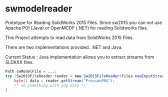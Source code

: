 swmodelreader
=============

Prototype for Reading SolidWorks 2015 Files. Since sw2015 you can not use 
Apache POI (Java) or OpenMCDF (.NET) for reading Solidworks files.

This Project attempts to read data from SolidWorks 2015 Files.

There are two implementations provided. .NET and Java.

Current Status :
Java implementation allows you to extract streams from SLDXXX files.

```Java
Path swModelFile = ...;
try (Sw2015FileReader reader = new Sw2015FileReader(Files.newInputStream(swModelFile))) {
	byte[] data = reader.getStream("PreviewPNG");
	/* do something with png data */
}
```
